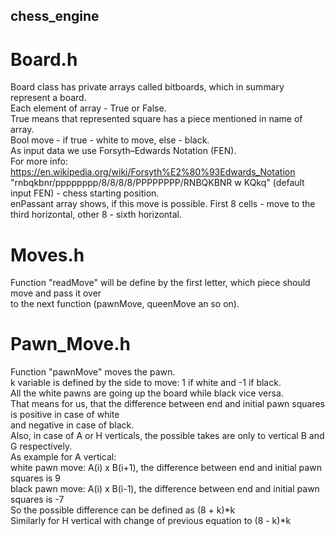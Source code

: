 ## chess_engine

# Board.h
Board class has private arrays called bitboards, which in summary represent a board.  
Each element of array - True or False.  
True means that represented square has a piece mentioned in name of array.  
Bool move - if true - white to move, else - black.  
As input data we use Forsyth–Edwards Notation (FEN).  
For more info:       <link>https://en.wikipedia.org/wiki/Forsyth%E2%80%93Edwards_Notation  
"rnbqkbnr/pppppppp/8/8/8/8/PPPPPPPP/RNBQKBNR w KQkq" (default input FEN) - chess starting position.  
enPassant array shows, if this move is possible. First 8 cells - move to the third horizontal, other 8 - sixth horizontal.  

# Moves.h
Function "readMove" will be define by the first letter, which piece should move and pass it over  
to the next function (pawnMove, queenMove an so on).  

# Pawn_Move.h
Function "pawnMove" moves the pawn.    
k variable is defined by the side to move: 1 if white and -1 if black.  
All the white pawns are going up the board while black vice versa.  
That means for us, that the difference between end and initial pawn squares is positive in case of white  
and negative in case of black.  
Also, in case of A or H verticals, the possible takes are only to vertical B and G respectively.  
As example for A vertical:  
      white pawn move: A(i) x B(i+1), the difference between end and initial pawn squares is 9  
      black pawn move: A(i) x B(i-1), the difference between end and initial pawn squares is -7  
So the possible difference can be defined as (8 + k)*k  
Similarly for H vertical with change of previous equation to (8 - k)*k  

